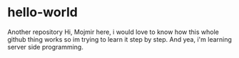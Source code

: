 # hello-world
Another repository
Hi, Mojmir here, i would love to know how this whole github thing works so im trying to learn it step by step.
And yea, i'm learning server side programming.
